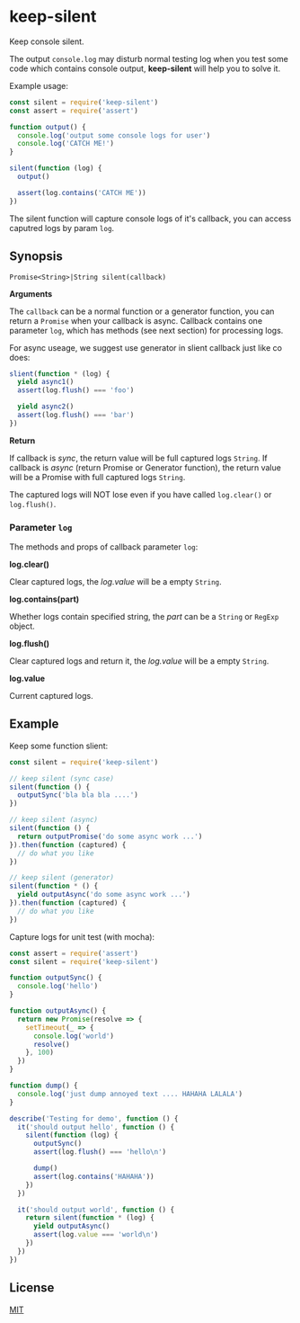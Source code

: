 # keep-silent

Keep console silent.

The output `console.log` may disturb normal testing log when you test some code which contains console output, **keep-silent** will help you to solve it.

Example usage:

```javascript
const silent = require('keep-silent')
const assert = require('assert')

function output() {
  console.log('output some console logs for user')
  console.log('CATCH ME!')
}

silent(function (log) {
  output()

  assert(log.contains('CATCH ME'))
})
```

The silent function will capture console logs of it's callback, you can access caputred logs by param `log`.

## Synopsis

```
Promise<String>|String silent(callback)
```

**Arguments**

The `callback` can be a normal function or a generator function, you can return a `Promise` when your callback is async. Callback contains one parameter `log`, which has methods (see next section) for processing logs.

For async useage, we suggest use generator in slient callback just like co does:

```javascript
slient(function * (log) {
  yield async1()
  assert(log.flush() === 'foo')

  yield async2()
  assert(log.flush() === 'bar')
})
```

**Return**

If callback is *sync*, the return value will be full captured logs `String`. If callback is *async* (return Promise or Generator function), the return value will be a Promise with full captured logs `String`.

The captured logs will NOT lose even if you have called `log.clear()` or `log.flush()`.

### Parameter `log`

The methods and props of callback parameter `log`:

**log.clear()**

Clear captured logs, the *log.value* will be a empty `String`.

**log.contains(part)**

Whether logs contain specified string, the *part* can be a `String` or `RegExp` object.

**log.flush()**

Clear captured logs and return it, the *log.value* will be a empty `String`.

**log.value**

Current captured logs.

## Example

Keep some function slient:

```javascript
const silent = require('keep-silent')

// keep silent (sync case)
silent(function () {
  outputSync('bla bla bla ....')
})

// keep silent (async)
silent(function () {
  return outputPromise('do some async work ...')
}).then(function (captured) {
  // do what you like
})

// keep silent (generator)
silent(function * () {
  yield outputAsync('do some async work ...')
}).then(function (captured) {
  // do what you like
})
```

Capture logs for unit test (with mocha):

```javascript
const assert = require('assert')
const silent = require('keep-silent')

function outputSync() {
  console.log('hello')
}

function outputAsync() {
  return new Promise(resolve => {
    setTimeout(_ => {
      console.log('world')
      resolve()
    }, 100)
  })
}

function dump() {
  console.log('just dump annoyed text .... HAHAHA LALALA')
}

describe('Testing for demo', function () {
  it('should output hello', function () {
    silent(function (log) {
      outputSync()
      assert(log.flush() === 'hello\n')

      dump()
      assert(log.contains('HAHAHA'))
    })
  })

  it('should output world', function () {
    return silent(function * (log) {
      yield outputAsync()
      assert(log.value === 'world\n')
    })
  })
})
```

## License

[MIT](LICENSE)
